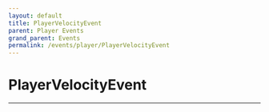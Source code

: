 ```yaml
---
layout: default
title: PlayerVelocityEvent
parent: Player Events
grand_parent: Events
permalink: /events/player/PlayerVelocityEvent
---
```


# PlayerVelocityEvent

---
